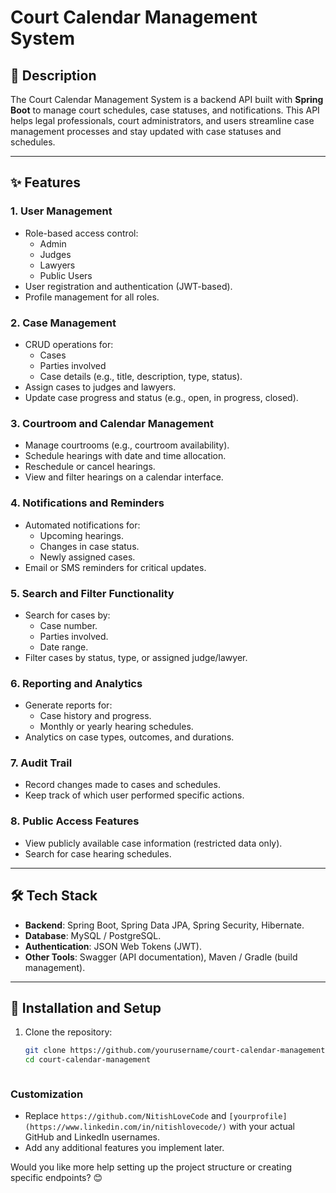 # Court Calendar Management System  

## 📖 Description  
The Court Calendar Management System is a backend API built with **Spring Boot** to manage court schedules, case statuses, and notifications. This API helps legal professionals, court administrators, and users streamline case management processes and stay updated with case statuses and schedules.  

---

## ✨ Features  

### 1. **User Management**  
   - Role-based access control:
     - Admin
     - Judges
     - Lawyers
     - Public Users
   - User registration and authentication (JWT-based).  
   - Profile management for all roles.

### 2. **Case Management**  
   - CRUD operations for:
     - Cases
     - Parties involved
     - Case details (e.g., title, description, type, status).  
   - Assign cases to judges and lawyers.  
   - Update case progress and status (e.g., open, in progress, closed).  

### 3. **Courtroom and Calendar Management**  
   - Manage courtrooms (e.g., courtroom availability).  
   - Schedule hearings with date and time allocation.  
   - Reschedule or cancel hearings.  
   - View and filter hearings on a calendar interface.  

### 4. **Notifications and Reminders**  
   - Automated notifications for:
     - Upcoming hearings.
     - Changes in case status.
     - Newly assigned cases.  
   - Email or SMS reminders for critical updates.  

### 5. **Search and Filter Functionality**  
   - Search for cases by:
     - Case number.
     - Parties involved.
     - Date range.  
   - Filter cases by status, type, or assigned judge/lawyer.  

### 6. **Reporting and Analytics**  
   - Generate reports for:
     - Case history and progress.
     - Monthly or yearly hearing schedules.  
   - Analytics on case types, outcomes, and durations.  

### 7. **Audit Trail**  
   - Record changes made to cases and schedules.  
   - Keep track of which user performed specific actions.  

### 8. **Public Access Features**  
   - View publicly available case information (restricted data only).  
   - Search for case hearing schedules.  

---

## 🛠️ Tech Stack  

- **Backend**: Spring Boot, Spring Data JPA, Spring Security, Hibernate.  
- **Database**: MySQL / PostgreSQL.  
- **Authentication**: JSON Web Tokens (JWT).  
- **Other Tools**: Swagger (API documentation), Maven / Gradle (build management).  

---

## 🚀 Installation and Setup  

1. Clone the repository:  
   ```bash  
   git clone https://github.com/yourusername/court-calendar-management.git  
   cd court-calendar-management  



### Customization  
- Replace `https://github.com/NitishLoveCode` and `[yourprofile](https://www.linkedin.com/in/nitishlovecode/)` with your actual GitHub and LinkedIn usernames.  
- Add any additional features you implement later.  

Would you like more help setting up the project structure or creating specific endpoints? 😊
